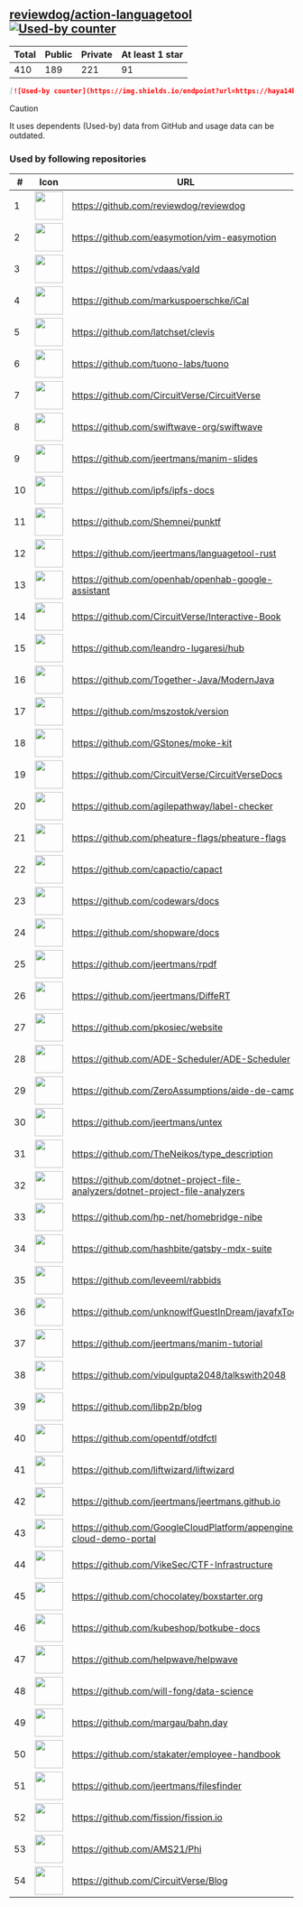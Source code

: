 





## [reviewdog/action-languagetool](https://github.com/reviewdog/action-languagetool) [![Used-by counter](https://img.shields.io/endpoint?url=https://haya14busa.github.io/github-used-by/data/reviewdog/action-languagetool/shieldsio.json)](https://github.com/haya14busa/github-used-by/tree/main/repo/reviewdog/action-languagetool)

| Total | Public | Private | At least 1 star
| ----- | ------ | ------- | ---------------
| 410 | 189 | 221 | 91 |

```md
[![Used-by counter](https://img.shields.io/endpoint?url=https://haya14busa.github.io/github-used-by/data/reviewdog/action-languagetool/shieldsio.json)](https://github.com/haya14busa/github-used-by/tree/main/repo/reviewdog/action-languagetool)
```

> [!CAUTION]
> It uses dependents (Used-by) data from GitHub and usage data can be outdated.

### Used by following repositories

| # | Icon | URL | Stars |
| -- | -- | -- | -- | 
|1|<img src="https://github.com/reviewdog.png" width=50 height=50>|https://github.com/reviewdog/reviewdog|8669|
|2|<img src="https://github.com/easymotion.png" width=50 height=50>|https://github.com/easymotion/vim-easymotion|7657|
|3|<img src="https://github.com/vdaas.png" width=50 height=50>|https://github.com/vdaas/vald|1634|
|4|<img src="https://github.com/markuspoerschke.png" width=50 height=50>|https://github.com/markuspoerschke/iCal|1154|
|5|<img src="https://github.com/latchset.png" width=50 height=50>|https://github.com/latchset/clevis|1083|
|6|<img src="https://github.com/tuono-labs.png" width=50 height=50>|https://github.com/tuono-labs/tuono|1001|
|7|<img src="https://github.com/CircuitVerse.png" width=50 height=50>|https://github.com/CircuitVerse/CircuitVerse|998|
|8|<img src="https://github.com/swiftwave-org.png" width=50 height=50>|https://github.com/swiftwave-org/swiftwave|693|
|9|<img src="https://github.com/jeertmans.png" width=50 height=50>|https://github.com/jeertmans/manim-slides|677|
|10|<img src="https://github.com/ipfs.png" width=50 height=50>|https://github.com/ipfs/ipfs-docs|322|
|11|<img src="https://github.com/Shemnei.png" width=50 height=50>|https://github.com/Shemnei/punktf|297|
|12|<img src="https://github.com/jeertmans.png" width=50 height=50>|https://github.com/jeertmans/languagetool-rust|180|
|13|<img src="https://github.com/openhab.png" width=50 height=50>|https://github.com/openhab/openhab-google-assistant|174|
|14|<img src="https://github.com/CircuitVerse.png" width=50 height=50>|https://github.com/CircuitVerse/Interactive-Book|149|
|15|<img src="https://github.com/leandro-lugaresi.png" width=50 height=50>|https://github.com/leandro-lugaresi/hub|147|
|16|<img src="https://github.com/Together-Java.png" width=50 height=50>|https://github.com/Together-Java/ModernJava|122|
|17|<img src="https://github.com/mszostok.png" width=50 height=50>|https://github.com/mszostok/version|109|
|18|<img src="https://github.com/GStones.png" width=50 height=50>|https://github.com/GStones/moke-kit|96|
|19|<img src="https://github.com/CircuitVerse.png" width=50 height=50>|https://github.com/CircuitVerse/CircuitVerseDocs|90|
|20|<img src="https://github.com/agilepathway.png" width=50 height=50>|https://github.com/agilepathway/label-checker|88|
|21|<img src="https://github.com/pheature-flags.png" width=50 height=50>|https://github.com/pheature-flags/pheature-flags|81|
|22|<img src="https://github.com/capactio.png" width=50 height=50>|https://github.com/capactio/capact|80|
|23|<img src="https://github.com/codewars.png" width=50 height=50>|https://github.com/codewars/docs|62|
|24|<img src="https://github.com/shopware.png" width=50 height=50>|https://github.com/shopware/docs|53|
|25|<img src="https://github.com/jeertmans.png" width=50 height=50>|https://github.com/jeertmans/rpdf|40|
|26|<img src="https://github.com/jeertmans.png" width=50 height=50>|https://github.com/jeertmans/DiffeRT|36|
|27|<img src="https://github.com/pkosiec.png" width=50 height=50>|https://github.com/pkosiec/website|35|
|28|<img src="https://github.com/ADE-Scheduler.png" width=50 height=50>|https://github.com/ADE-Scheduler/ADE-Scheduler|32|
|29|<img src="https://github.com/ZeroAssumptions.png" width=50 height=50>|https://github.com/ZeroAssumptions/aide-de-camp|31|
|30|<img src="https://github.com/jeertmans.png" width=50 height=50>|https://github.com/jeertmans/untex|27|
|31|<img src="https://github.com/TheNeikos.png" width=50 height=50>|https://github.com/TheNeikos/type_description|20|
|32|<img src="https://github.com/dotnet-project-file-analyzers.png" width=50 height=50>|https://github.com/dotnet-project-file-analyzers/dotnet-project-file-analyzers|18|
|33|<img src="https://github.com/hp-net.png" width=50 height=50>|https://github.com/hp-net/homebridge-nibe|16|
|34|<img src="https://github.com/hashbite.png" width=50 height=50>|https://github.com/hashbite/gatsby-mdx-suite|14|
|35|<img src="https://github.com/leveeml.png" width=50 height=50>|https://github.com/leveeml/rabbids|14|
|36|<img src="https://github.com/unknowIfGuestInDream.png" width=50 height=50>|https://github.com/unknowIfGuestInDream/javafxTool|13|
|37|<img src="https://github.com/jeertmans.png" width=50 height=50>|https://github.com/jeertmans/manim-tutorial|13|
|38|<img src="https://github.com/vipulgupta2048.png" width=50 height=50>|https://github.com/vipulgupta2048/talkswith2048|12|
|39|<img src="https://github.com/libp2p.png" width=50 height=50>|https://github.com/libp2p/blog|10|
|40|<img src="https://github.com/opentdf.png" width=50 height=50>|https://github.com/opentdf/otdfctl|9|
|41|<img src="https://github.com/liftwizard.png" width=50 height=50>|https://github.com/liftwizard/liftwizard|9|
|42|<img src="https://github.com/jeertmans.png" width=50 height=50>|https://github.com/jeertmans/jeertmans.github.io|9|
|43|<img src="https://github.com/GoogleCloudPlatform.png" width=50 height=50>|https://github.com/GoogleCloudPlatform/appengine-cloud-demo-portal|9|
|44|<img src="https://github.com/VikeSec.png" width=50 height=50>|https://github.com/VikeSec/CTF-Infrastructure|8|
|45|<img src="https://github.com/chocolatey.png" width=50 height=50>|https://github.com/chocolatey/boxstarter.org|7|
|46|<img src="https://github.com/kubeshop.png" width=50 height=50>|https://github.com/kubeshop/botkube-docs|7|
|47|<img src="https://github.com/helpwave.png" width=50 height=50>|https://github.com/helpwave/helpwave|6|
|48|<img src="https://github.com/will-fong.png" width=50 height=50>|https://github.com/will-fong/data-science|6|
|49|<img src="https://github.com/margau.png" width=50 height=50>|https://github.com/margau/bahn.day|5|
|50|<img src="https://github.com/stakater.png" width=50 height=50>|https://github.com/stakater/employee-handbook|5|
|51|<img src="https://github.com/jeertmans.png" width=50 height=50>|https://github.com/jeertmans/filesfinder|5|
|52|<img src="https://github.com/fission.png" width=50 height=50>|https://github.com/fission/fission.io|5|
|53|<img src="https://github.com/AMS21.png" width=50 height=50>|https://github.com/AMS21/Phi|5|
|54|<img src="https://github.com/CircuitVerse.png" width=50 height=50>|https://github.com/CircuitVerse/Blog|5|
